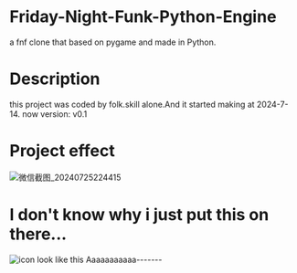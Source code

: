 # Friday-Night-Funk-Python-Engine
a fnf clone that based on pygame and made in Python.
# Description
this project was coded by folk.skill alone.And it started making at 2024-7-14.
now version: v0.1
# Project effect
![微信截图_20240725224415](https://github.com/user-attachments/assets/ef2da6cf-6f47-4392-bfa2-3f94bdf3fc97)
# I don't know why i just put this on there...
![icon](https://github.com/user-attachments/assets/17ee8bdb-07db-4045-94bc-8152a52011a4)
look like this Aaaaaaaaaaa-------
